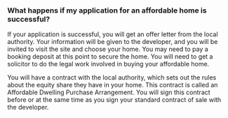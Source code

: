 ###  What happens if my application for an affordable home is successful?

If your application is successful, you will get an offer letter from the local
authority. Your information will be given to the developer, and you will be
invited to visit the site and choose your home. You may need to pay a booking
deposit at this point to secure the home. You will need to get a solicitor to
do the legal work involved in buying your affordable home.

You will have a contract with the local authority, which sets out the rules
about the equity share they have in your home. This contract is called an
Affordable Dwelling Purchase Arrangement. You will sign this contract before
or at the same time as you sign your standard contract of sale with the
developer.
